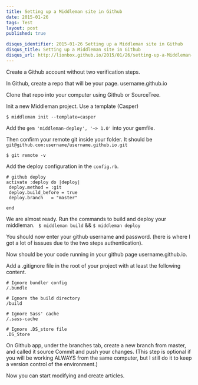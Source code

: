 ```yaml
---
title: Setting up a Middleman site in Github
date: 2015-01-26
tags: Test
layout: post
published: true

disqus_identifier: 2015-01-26 Setting up a Middleman site in Github
disqus_title: Setting up a Middleman site in Github
disqus_url: http://lionbox.github.io/2015/01/26/setting-up-a-Middleman-site-in-Github/
---
```


Create a Github account without two verification steps.

In Github, create a repo that will be your page. username.github.io

Clone that repo into your computer using Github or SourceTree. 

Init a new Middleman project. Use a template (Casper)

```
$ middleman init --template=casper
```
Add the `gem 'middleman-deploy', '~> 1.0'` into your gemfile.

Then confirm your remote git inside your folder. It should be `git@github.com:username/username.github.io.git`

```
$ git remote -v
```

Add the deploy configuration in the `config.rb`.

```
# github deploy
activate :deploy do |deploy|
 deploy.method = :git
 deploy.build_before = true
 deploy.branch   = "master"
 
end
```

We are almost ready. 
Run the commands to build and deploy your middleman.
` $ middleman build` && `$ middleman deploy`

You should now enter your github username and password.
(here is where I got a lot of isssues due to the two steps authentication).

Now should be your code running in your github page username.github.io.

Add a .gitignore file in the root of your project with at least the following content.


```
# Ignore bundler config
/.bundle

# Ignore the build directory
/build

# Ignore Sass' cache
/.sass-cache

# Ignore .DS_store file
.DS_Store
```
On Github app, under the branches tab, create a new branch from master, and called it source
Commit and push your changes. 
(This step is optional if you will be working ALWAYS from the same computer, but I still do it to keep a version control of the environment.)

Now you can start modifying and create articles.